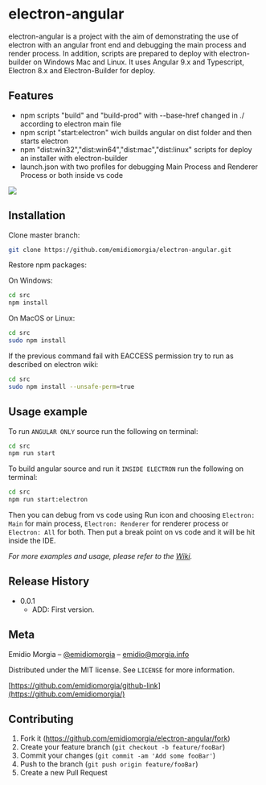 # electron-angular

electron-angular is a project with the aim of demonstrating the use of electron with an angular front end and debugging the main process and render process. In addition, scripts are prepared to deploy with electron-builder on Windows Mac and Linux.
It uses Angular 9.x and Typescript, Electron 8.x and Electron-Builder for deploy. 

## Features
* npm scripts "build" and "build-prod" with --base-href changed in ./ according to electron main file
* npm script "start:electron" wich builds angular on dist folder and then starts electron
* npm "dist:win32","dist:win64","dist:mac","dist:linux" scripts for deploy an installer with electron-builder
* launch.json with two profiles for debugging Main Process and Renderer Process or both inside vs code

![](header.png)


## Installation

Clone master branch:

```sh
git clone https://github.com/emidiomorgia/electron-angular.git
```

Restore npm packages:

On Windows:
```sh
cd src
npm install
```

On MacOS or Linux:
```sh
cd src
sudo npm install
```
If the previous command fail with EACCESS permission try to run as described on electron wiki:
```sh
cd src
sudo npm install --unsafe-perm=true
```


## Usage example

To run ``ANGULAR ONLY`` source run the following on terminal:
```sh
cd src
npm run start 
```

To build angular source and run it ``INSIDE ELECTRON`` run the following on terminal:
```sh
cd src
npm run start:electron 
```
Then you can debug from vs code using Run icon and choosing ``Electron: Main`` for main process, ``Electron: Renderer`` for renderer process or ``Electron: All`` for both. Then put a break point on vs code and it will be hit inside the IDE.

_For more examples and usage, please refer to the [Wiki][wiki]._


## Release History

* 0.0.1
    * ADD: First version.

## Meta

Emidio Morgia – [@emidiomorgia](https://twitter.com/emidiomorgia) – emidio@morgia.info

Distributed under the MIT license. See ``LICENSE`` for more information.

[https://github.com/emidiomorgia/github-link](https://github.com/emidiomorgia/)

## Contributing

1. Fork it (<https://github.com/emidiomorgia/electron-angular/fork>)
2. Create your feature branch (`git checkout -b feature/fooBar`)
3. Commit your changes (`git commit -am 'Add some fooBar'`)
4. Push to the branch (`git push origin feature/fooBar`)
5. Create a new Pull Request

<!-- Markdown link & img dfn's -->
[wiki]: https://github.com/emidiomorgia/electron-angular/wiki

